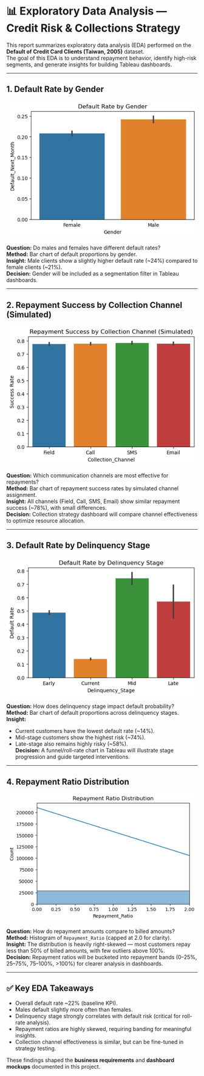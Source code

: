 # 📊 Exploratory Data Analysis — Credit Risk & Collections Strategy

This report summarizes exploratory data analysis (EDA) performed on the **Default of Credit Card Clients (Taiwan, 2005)** dataset.  
The goal of this EDA is to understand repayment behavior, identify high-risk segments, and generate insights for building Tableau dashboards.

---

## 1. Default Rate by Gender
![Default Rate by Gender](../reports/figures/04_gender_default_rate.png)

**Question:** Do males and females have different default rates?  
**Method:** Bar chart of default proportions by gender.  
**Insight:** Male clients show a slightly higher default rate (~24%) compared to female clients (~21%).  
**Decision:** Gender will be included as a segmentation filter in Tableau dashboards.

---

## 2. Repayment Success by Collection Channel (Simulated)
![Repayment Success by Collection Channel](../reports/figures/05_channel_success.png)

**Question:** Which communication channels are most effective for repayments?  
**Method:** Bar chart of repayment success rates by simulated channel assignment.  
**Insight:** All channels (Field, Call, SMS, Email) show similar repayment success (~78%), with small differences.  
**Decision:** Collection strategy dashboard will compare channel effectiveness to optimize resource allocation.

---

## 3. Default Rate by Delinquency Stage
![Default Rate by Delinquency Stage](../reports/figures/02_stage_default_rate.png)

**Question:** How does delinquency stage impact default probability?  
**Method:** Bar chart of default proportions across delinquency stages.  
**Insight:**  
- Current customers have the lowest default rate (~14%).  
- Mid-stage customers show the highest risk (~74%).  
- Late-stage also remains highly risky (~58%).  
**Decision:** A funnel/roll-rate chart in Tableau will illustrate stage progression and guide targeted interventions.

---

## 4. Repayment Ratio Distribution
![Repayment Ratio Distribution](../reports/figures/03_repayment_ratio_hist.png)

**Question:** How do repayment amounts compare to billed amounts?  
**Method:** Histogram of `Repayment_Ratio` (capped at 2.0 for clarity).  
**Insight:** The distribution is heavily right-skewed — most customers repay less than 50% of billed amounts, with few outliers above 100%.  
**Decision:** Repayment ratios will be bucketed into repayment bands (0–25%, 25–75%, 75–100%, >100%) for clearer analysis in dashboards.

---

## ✅ Key EDA Takeaways
- Overall default rate ~22% (baseline KPI).  
- Males default slightly more often than females.  
- Delinquency stage strongly correlates with default risk (critical for roll-rate analysis).  
- Repayment ratios are highly skewed, requiring banding for meaningful insights.  
- Collection channel effectiveness is similar, but can be fine-tuned in strategy testing.

These findings shaped the **business requirements** and **dashboard mockups** documented in this project.
